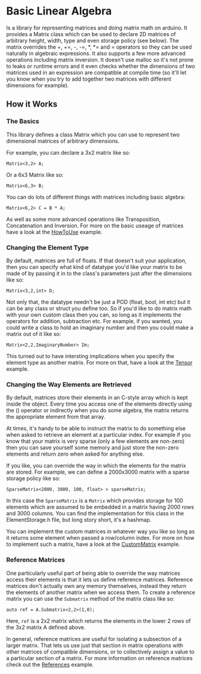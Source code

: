 # Basic Linear Algebra

Is a library for representing matrices and doing matrix math on arduino. It provides a Matrix class which can be used to declare 2D matrices of arbitrary height, width, type and even storage policy (see below). The matrix overrides the +, +=, -, -=, *, *= and = operators so they can be used naturally in algebraic expressions. It also supports a few more advanced operations including matrix inversion. It doesn't use malloc so it's not prone to leaks or runtime errors and it even checks whether the dimensions of two matrices used in an expression are compatible at compile time (so it'll let you know when you try to add together two matrices with different dimensions for example).

## How it Works

### The Basics
This library defines a class Matrix which you can use to represent two dimensional matrices of arbitrary dimensions. 

For example, you can declare a 3x2 matrix like so:
```
Matrix<3,2> A;
```
Or a 6x3 Matrix like so:
```
Matrix<6,3> B;
```
You can do lots of different things with matrices including basic algebra:
```
Matrix<6,2> C = B * A;
```
As well as some more advanced operations like Transposition, Concatenation and Inversion. For more on the basic useage of matrices have a look at the [HowToUse](https://github.com/tomstewart89/BasicLinearAlgebra/blob/master/examples/HowToUse/HowToUse.ino) example.

### Changing the Element Type

By default, matrices are full of floats. If that doesn't suit your application, then you can specify what kind of datatype you'd like your matrix to be made of by passing it in to the class's parameters just after the dimensions like so:
```
Matrix<3,2,int> D;
```
Not only that, the datatype needn't be just a POD (float, bool, int etc) but it can be any class or struct you define too. So if you'd like to do matrix math with your own custom class then you can, so long as it implements the operators for addition, subtraction etc. For example, if you wanted, you could write a class to hold an imaginary number and then you could make a matrix out of it like so:
```
Matrix<2,2,ImaginaryNumber> Im;
```
This turned out to have intersting implications when you specify the element type as another matrix. For more on that, have a look at the [Tensor](https://github.com/tomstewart89/BasicLinearAlgebra/blob/master/examples/Tensor/Tensor.ino) example.

### Changing the Way Elements are Retrieved

By default, matrices store their elements in an C-style array which is kept inside the object. Every time you access one of the elements directly using the () operator or indirectly when you do some algebra, the matrix returns the appropriate element from that array.

At times, it's handy to be able to instruct the matrix to do something else when asked to retrieve an element at a particular index. For example if you know that your matrix is very sparse (only a few elements are non-zero) then you can save yourself some memory and just store the non-zero elements and return zero when asked for anything else.

If you like, you can override the way in which the elements for the matrix are stored. For example, we can define a 2000x3000 matrix with a sparse storage policy like so:
```
SparseMatrix<2000, 3000, 100, float> > sparseMatrix;
```
In this case the ```SparseMatrix``` is a `Matrix` which provides storage for 100 elements which are assumed to be embedded in a matrix having 2000 rows and 3000 columns. You can find the implementation for this class in the ElementStorage.h file, but long story short, it's a hashmap.

You can implement the custom matrices in whatever way you like so long as it returns some element when passed a row/column index. For more on how to implement such a matrix, have a look at the [CustomMatrix](https://github.com/tomstewart89/BasicLinearAlgebra/blob/master/examples/CustomMatrix/CustomMatrix.ino) example.

### Reference Matrices

One particularly useful part of being able to override the way matrices access their elements is that it lets us define reference matrices. Reference matrices don't actually own any memory themselves, instead they return the elements of another matrix when we access them. To create a reference matrix you can use the `Submatrix` method of the matrix class like so:
```
auto ref = A.Submatrix<2,2>(1,0);
```
Here, `ref` is a 2x2 matrix which returns the elements in the lower 2 rows of the 3x2 matrix A defined above.

In general, reference matrices are useful for isolating a subsection of a larger matrix. That lets us use just that section in matrix operations with other matrices of compatible dimensions, or to collectively assign a value to a particular section of a matrix. For more information on reference matrices check out the [References](https://github.com/tomstewart89/BasicLinearAlgebra/blob/master/examples/References/References.ino) example.
